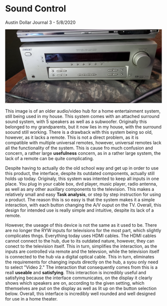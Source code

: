 # Sound Control

Austin Dollar Journal 3 - 5/8/2020

![alt text](https://raw.githubusercontent.com/UsabilityEngineering/uxportfolio-a-ddollar-cs/master/assets/Sony_setup.jpg)


This image is of an older audio/video hub for a home entertainment system, still being used in my house. This system comes with an attached surround sound system, with 5 speakers as well as a subwoofer. Originally this belonged to my grandparents, but it now lies in my house, with the surround soound still working. There is a drawback with this system being so old, however, as it lacks a remote. This is not a direct problem, as it is compatible with multiple universal remotes, however, universal remotes lack all the functionality of the system. This is cause fro much confusion and concern, a rather large **usefulness** concern, as in a rather large system, the lack of a remote can be quite complicating. 

Despite having to actually do the old school way and get up in order to use this product, the interface, despite its outdated components, actually still holds up today. Originaly, this system was intented to keep all inputs in one place. You plug in your cable box, dvd player, music player, radio antenna, as well as any other auxillary components to the television. This makes a relatively small and easy **Task analysis**, or step by step instruction for using a product. The reason this is so easy is that the system makes it a simple interaction, with each button changing the A/V ouput on the TV. Overall, this design for intended use is really simple and intuitive, despite its lack of a remote. 

However, the useage of this device is not the same as it used to be. There are no longer the RYW inputs for televisions for the most part, which slightly complicates thngs. Everything today uses HDMI cables. The HDMI cables cannot connect to the hub, due to its outdated nature, however, they can conect to the television itself. This in turn, simplifies the interaction, as the inputs are controlled via remote and the televsion, while the television itself is connected to the hub via a digital optical cable. This in turn, eliminates the requirements for changing inputs directly on the hub, a syou only need to select "Video 2." The interaction that consequently comes from this is a reall **useable** and **satisfying**. This interaction is incredibly useful and satisfying because the interface communicates, on the display it clearly shows which speakers are on, according to the given setting, which tthemselves are put on the display as well as lit up on the button selection below. Overall, this interface is incredibly well rounded and well designed for use in a home theater.
